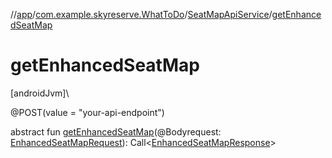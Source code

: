 //[app](../../../index.md)/[com.example.skyreserve.WhatToDo](../index.md)/[SeatMapApiService](index.md)/[getEnhancedSeatMap](get-enhanced-seat-map.md)

# getEnhancedSeatMap

[androidJvm]\

@<!---  GfmCommand {"@class":"org.jetbrains.dokka.gfm.ResolveLinkGfmCommand","dri":{"packageName":"retrofit2.http","classNames":"POST","callable":null,"target":{"@class":"org.jetbrains.dokka.links.PointingToDeclaration"},"extra":null}} --->POST<!--- --->(value = &quot;your-api-endpoint&quot;)

abstract fun [getEnhancedSeatMap](get-enhanced-seat-map.md)(@<!---  GfmCommand {"@class":"org.jetbrains.dokka.gfm.ResolveLinkGfmCommand","dri":{"packageName":"retrofit2.http","classNames":"Body","callable":null,"target":{"@class":"org.jetbrains.dokka.links.PointingToDeclaration"},"extra":null}} --->Body<!--- --->request: [EnhancedSeatMapRequest](../../com.example.skyreserve.model/-enhanced-seat-map-request/index.md)): <!---  GfmCommand {"@class":"org.jetbrains.dokka.gfm.ResolveLinkGfmCommand","dri":{"packageName":"retrofit2","classNames":"Call","callable":null,"target":{"@class":"org.jetbrains.dokka.links.PointingToDeclaration"},"extra":null}} --->Call<!--- --->&lt;[EnhancedSeatMapResponse](../../com.example.skyreserve.model/-enhanced-seat-map-response/index.md)&gt;
